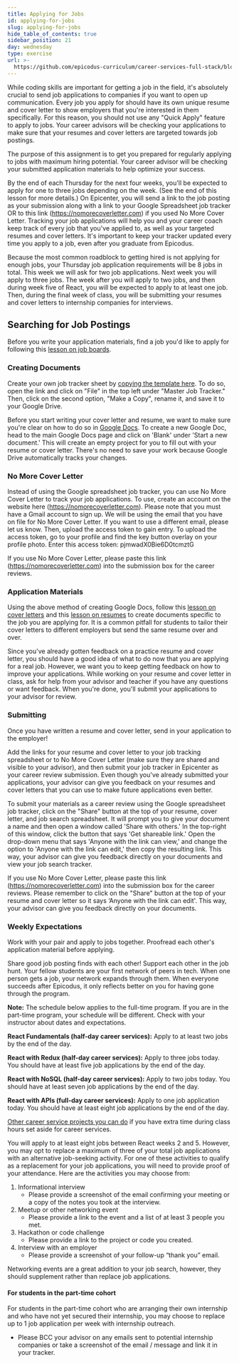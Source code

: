 ```yaml
---
title: Applying for Jobs
id: applying-for-jobs
slug: applying-for-jobs
hide_table_of_contents: true
sidebar_position: 21
day: wednesday
type: exercise
url: >-
  https://github.com/epicodus-curriculum/career-services-full-stack/blob/main/classwork_applying_for_jobs.md
---
```


While coding skills are important for getting a job in the field, it's absolutely crucial to send job applications to companies if you want to open up communication. Every job you apply for should have its own unique resume and cover letter to show employers that you're interested in them specifically. For this reason, you should not use any "Quick Apply" feature to apply to jobs. Your career advisors will be checking your applications to make sure that your resumes and cover letters are targeted towards job postings.

The purpose of this assignment is to get you prepared for regularly applying to jobs with maximum hiring potential. Your career advisor will be checking your submitted application materials to help optimize your success.

By the end of each Thursday for the next four weeks, you'll be expected to apply for one to three jobs depending on the week. (See the end of this lesson for more details.) On Epicenter, you will send a link to the job posting as your submission along with a link to your Google Spreadsheet job tracker OR to this link (https://nomorecoverletter.com) if you used No More Cover Letter. Tracking your job applications will help you and your career coach keep track of every job that you've applied to, as well as your targeted resumes and cover letters. It's important to keep your tracker updated every time you apply to a job, even after you graduate from Epicodus.

Because the most common roadblock to getting hired is not applying for enough jobs, your Thursday job application requirements will be 8 jobs in total. This week we will ask for two job applications. Next week you will apply to three jobs. The week after you will apply to two jobs, and then during week five of React, you will be expected to apply to at least one job. Then, during the final week of class, you will be submitting your resumes and cover letters to internship companies for interviews.

## Searching for Job Postings

Before you write your application materials, find a job you'd like to apply for following this [lesson on job boards](https://new.learnhowtoprogram.com/internship-and-job-search/applying-for-internships-and-jobs/job-boards).

### Creating Documents

Create your own job tracker sheet by [copying the template here](https://docs.google.com/spreadsheets/d/1tJy8guz0lt_xxN3k9Of9Ty-flkpgGXJHKHfZCy92XZQ/edit#gid=0). To do so, open the link and click on "File" in the top left under "Master Job Tracker." Then, click on the second option, "Make a Copy", rename it, and save it to your Google Drive.

Before you start writing your cover letter and resume, we want to make sure you're clear on how to do so in [Google Docs](https://docs.google.com/). To create a new Google Doc, head to the main Google Docs page and click on 'Blank' under 'Start a new document.' This will create an empty project for you to fill out with your resume or cover letter. There's no need to save your work because Google Drive automatically tracks your changes.

### No More Cover Letter

Instead of using the Google spreadsheet job tracker, you can use No More Cover Letter to track your job applications. To use, create an account on the website here (https://nomorecoverletter.com). Please note that you must have a Gmail account to sign up. We will be using the email that you have on file for No More Cover Letter. If you want to use a different email, please let us know. Then, upload the access token to gain entry. To upload the access token, go to your profile and find the key button overlay on your profile photo. Enter this access token: pjmwadX0Bie6D0tcmztG

If you use No More Cover Letter, please paste this link (https://nomorecoverletter.com) into the submission box for the career reviews.

### Application Materials

Using the above method of creating Google Docs, follow this [lesson on cover letters](https://new.learnhowtoprogram.com/internship-and-job-search/applying-for-internships-and-jobs/writing-your-cover-letter) and this [lesson on resumes](https://new.learnhowtoprogram.com/internship-and-job-search/applying-for-internships-and-jobs/writing-your-resume) to create documents specific to the job you are applying for. It is a common pitfall for students to tailor their cover letters to different employers but send the same resume over and over.

Since you've already gotten feedback on a practice resume and cover letter, you should have a good idea of what to do now that you are applying for a real job. However, we want you to keep getting feedback on how to improve your applications. While working on your resume and cover letter in class, ask for help from your advisor and teacher if you have any questions or want feedback. When you're done, you'll submit your applications to your advisor for review.

### Submitting

Once you have written a resume and cover letter, send in your application to the employer!

Add the links for your resume and cover letter to your job tracking spreadsheet or to No More Cover Letter (make sure they are shared and visible to your advisor), and then submit your job tracker in Epicenter as your career review submission. Even though you've already submitted your applications, your advisor can give you feedback on your resumes and cover letters that you can use to make future applications even better.

To submit your materials as a career review using the Google spreadsheet job tracker, click on the "Share" button at the top of your resume, cover letter, and job search spreadsheet. It will prompt you to give your document a name and then open a window called 'Share with others.' In the top-right of this window, click the button that says 'Get shareable link.' Open the drop-down menu that says 'Anyone with the link can view,' and change the option to 'Anyone with the link can edit,' then copy the resulting link. This way, your advisor can give you feedback directly on your documents and view your job search tracker.

If you use No More Cover Letter, please paste this link (https://nomorecoverletter.com) into the submission box for the career reviews. Please remember to click on the "Share" button at the top of your resume and cover letter so it says ‘Anyone with the link can edit'. This way, your advisor can give you feedback directly on your documents.

### Weekly Expectations

Work with your pair and apply to jobs together. Proofread each other's application material before applying.

Share good job posting finds with each other! Support each other in the job hunt. Your fellow students are your first network of peers in tech. When one person gets a job, your network expands through them. When everyone succeeds after Epicodus, it only reflects better on you for having gone through the program.

**Note:** The schedule below applies to the full-time program. If you are in the part-time program, your schedule will be different. Check with your instructor about dates and expectations.

**React Fundamentals (half-day career services):** Apply to at least two jobs by the end of the day.

**React with Redux (half-day career services):** Apply to three jobs today. You should have at least five job applications by the end of the day.

**React with NoSQL (half-day career services):** Apply to two jobs today. You should have at least seven job applications by the end of the day.

**React with APIs (full-day career services):** Apply to one job application today. You should have at least eight job applications by the end of the day.

[Other career service projects you can do](https://docs.google.com/document/d/11UXzm89gh-RvZ8WLkvuo5cSOvnkcXBiNIvLyfN7gJFI/edit?usp=sharing) if you have extra time during class hours set aside for career services.

You will apply to at least eight jobs between React weeks 2 and 5. However, you may opt to replace a maximum of three of your total job applications with an alternative job-seeking activity. For one of these activities to qualify as a replacement for your job applications, you will need to provide proof of your attendance. Here are the activities you may choose from:

1. Informational interview
   - Please provide a screenshot of the email confirming your meeting or a copy of the notes you took at the interview.
2. Meetup or other networking event
   - Please provide a link to the event and a list of at least 3 people you met.
3. Hackathon or code challenge
   - Please provide a link to the project or code you created.
4. Interview with an employer
   - Please provide a screenshot of your follow-up “thank you” email.

Networking events are a great addition to your job search, however, they should supplement rather than replace job applications.

#### For students in the part-time cohort

For students in the part-time cohort who are arranging their own internship and who have not yet secured their internship, you may choose to replace up to 1 job application per week with internship outreach.

- Please BCC your advisor on any emails sent to potential internship companies or take a screenshot of the email / message and link it in your tracker.
